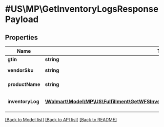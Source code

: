 # #US\MP\GetInventoryLogsResponsePayload

## Properties

Name | Type | Description | Notes
------------ | ------------- | ------------- | -------------
**gtin** | **string** | GTIN | [optional]
**vendorSku** | **string** | Vendor SKU | [optional]
**productName** | **string** | Product Name | [optional]
**inventoryLog** | [**\Walmart\Model\MP\US\Fulfillment\GetWFSInventoryLog200ResponsePayloadInventoryLogInner[]**](GetWFSInventoryLog200ResponsePayloadInventoryLogInner.md) | Inventory Log records | [optional]


[[Back to Model list]](../) [[Back to API list]](../../Api/US/MP) [[Back to README]](../../README.md)
